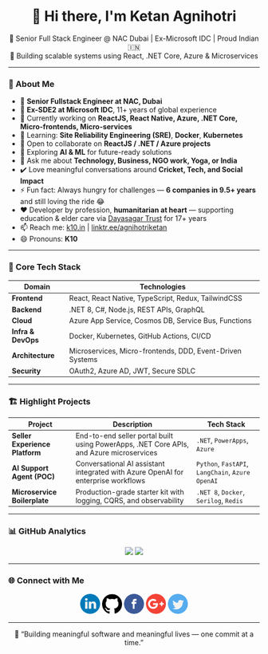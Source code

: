 <h1 align="center">👋 Hi there, I'm Ketan Agnihotri</h1>

<p align="center">
💼 Senior Full Stack Engineer @ NAC Dubai | Ex-Microsoft IDC | Proud Indian 🇮🇳  
<br/>
🚀 Building scalable systems using React, .NET Core, Azure & Microservices
</p>

---

### 🧠 About Me

- 🔑 **Senior Fullstack Engineer at NAC, Dubai**  
- 🧩 **Ex-SDE2 at Microsoft IDC**, 11+ years of global experience  
- 🔭 Currently working on **ReactJS, React Native, Azure, .NET Core, Micro-frontends, Micro-services**  
- 🌱 Learning: **Site Reliability Engineering (SRE)**, **Docker**, **Kubernetes**  
- 👯 Open to collaborate on **ReactJS / .NET / Azure projects**  
- 🤖 Exploring **AI & ML** for future-ready solutions  
- 💬 Ask me about **Technology, Business, NGO work, Yoga, or India**  
- ✔️ Love meaningful conversations around **Cricket, Tech, and Social Impact**  
- ⚡ Fun fact: Always hungry for challenges — **6 companies in 9.5+ years** and still loving the ride 😂  
- ❤️ Developer by profession, **humanitarian at heart** — supporting education & elder care via [Dayasagar Trust](https://www.dayasagartrustnashik.com) for 17+ years  
- 📫 Reach me: [k10.in](https://k10.in) | [linktr.ee/agnihotriketan](https://linktr.ee/agnihotriketan)  
- 😄 Pronouns: **K10**

---

### 🧩 Core Tech Stack

| Domain | Technologies |
|--------|---------------|
| **Frontend** | React, React Native, TypeScript, Redux, TailwindCSS |
| **Backend** | .NET 8, C#, Node.js, REST APIs, GraphQL |
| **Cloud** | Azure App Service, Cosmos DB, Service Bus, Functions |
| **Infra & DevOps** | Docker, Kubernetes, GitHub Actions, CI/CD |
| **Architecture** | Microservices, Micro-frontends, DDD, Event-Driven Systems |
| **Security** | OAuth2, Azure AD, JWT, Secure SDLC |

---

### 🏗️ Highlight Projects

| Project | Description | Tech Stack |
|----------|--------------|-------------|
| **Seller Experience Platform** | End-to-end seller portal built using PowerApps, .NET Core APIs, and Azure microservices | `.NET`, `PowerApps`, `Azure` |
| **AI Support Agent (POC)** | Conversational AI assistant integrated with Azure OpenAI for enterprise workflows | `Python`, `FastAPI`, `LangChain`, `Azure OpenAI` |
| **Microservice Boilerplate** | Production-grade starter kit with logging, CQRS, and observability | `.NET 8`, `Docker`, `Serilog`, `Redis` |

---

### 📊 GitHub Analytics

<p align="center">
  <img src="https://github-readme-stats.vercel.app/api?username=agnihotriketan&show_icons=true&theme=react&hide_border=true" width="48%" />
  <img src="https://github-readme-streak-stats.herokuapp.com/?user=agnihotriketan&theme=react&hide_border=true" width="48%" />
</p>

---

### 🌐 Connect with Me

<p align="center">
  <a href="https://www.linkedin.com/in/ketanagnihotri"><img src="https://github.com/agnihotriketan/agnihotriketan/blob/master/sm/linkedin.png" width="40" /></a>
  <a href="https://github.com/agnihotriketan"><img src="https://github.com/agnihotriketan/agnihotriketan/blob/master/sm/github-logo.png" width="40" /></a>
  <a href="https://www.facebook.com/k10Agnihotri"><img src="https://github.com/agnihotriketan/agnihotriketan/blob/master/sm/facebook.png" width="40" /></a>
  <a href="mailto:agnihotriketan@gmail.com"><img src="https://github.com/agnihotriketan/agnihotriketan/blob/master/sm/google-plus.png" width="40" /></a>
  <a href="https://twitter.com/KetanAgnihotri"><img src="https://github.com/agnihotriketan/agnihotriketan/blob/master/sm/twitter.png" width="40" /></a>
</p>

---

<p align="center">
  💬 “Building meaningful software and meaningful lives — one commit at a time.”  
</p>
